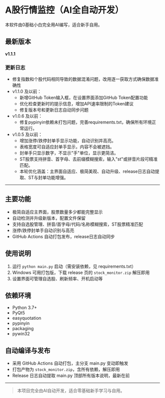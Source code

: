 # A股行情监控（AI全自动开发）

本软件由0基础小白完全用AI编写，适合新手自用。

## 最新版本

**v1.1.1**

### 更新日志
- 修复指数和个股代码相同导致的数据混淆问题，改用逐一获取方式确保数据准确性
- v1.1.0 及以前：
  - 新增GitHub Token输入框，在设置界面添加GitHub Token配置功能
  - 优化检查更新时的提示信息，增加API速率限制的Token建议
  - 修复版本号和更新日志自动同步问题
- v1.0.6 及以前：
  - 修复pypinyin依赖未打包问题，完善requirements.txt，确保所有环境正常运行。
- v1.0.5 及以前：
  - 增加涨停/跌停封单手显示功能，自动识别并高亮。
  - 表格宽度可自适应封单手显示，内容不会被遮挡。
  - 封单手只显示数字，不显示"手"单位，显示更简洁。
  - ST股票支持拼音、首字母、去前缀模糊搜索，输入"st"或拼音片段可精准匹配。
  - 本轮优化涵盖：主界面自适应、极简美观、自动升级、release日志自动提取、ST与封单功能增强。

---

## 主要功能
- 极简自适应主界面，股票数量多少都能完整显示
- 自动检测并升级新版本，配置文件保留
- 支持自选股管理、拼音/首字母/代码/名称模糊搜索，ST股票精准匹配
- 涨停/跌停封单手自动识别与高亮
- GitHub Actions 自动打包发布，release日志自动同步

## 使用说明
1. 运行 `python main.py` 启动（需安装依赖，见 requirements.txt）
2. Windows 可用打包版，下载 release 页的 `stock_monitor.zip` 解压即用
3. 设置界面可管理自选股、刷新频率、开机启动等

## 依赖环境
- Python 3.7+
- PyQt5
- easyquotation
- pypinyin
- packaging
- pywin32

## 自动编译与发布
- 采用 GitHub Actions 自动打包，主分支 main.py 变动即触发
- 打包产物为 `stock_monitor.zip`，含所有依赖，解压即用
- Release 日志自动提取 main.py 顶部所有版本说明，最新在前

---

> 本项目完全由AI自动开发，适合零基础新手学习与自用。